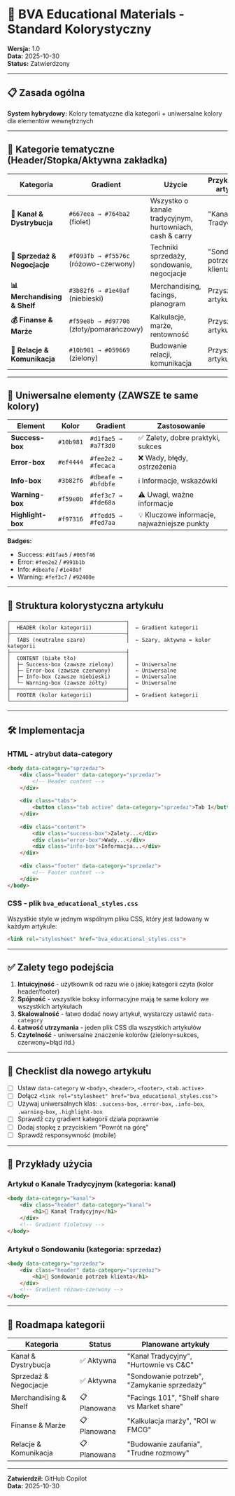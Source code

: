 # 🎨 BVA Educational Materials - Standard Kolorystyczny

**Wersja:** 1.0  
**Data:** 2025-10-30  
**Status:** Zatwierdzony

---

## 📋 Zasada ogólna

**System hybrydowy:** Kolory tematyczne dla kategorii + uniwersalne kolory dla elementów wewnętrznych

---

## 🎨 Kategorie tematyczne (Header/Stopka/Aktywna zakładka)

| Kategoria | Gradient | Użycie | Przykładowe artykuły |
|-----------|----------|--------|---------------------|
| **🏪 Kanał & Dystrybucja** | `#667eea → #764ba2` (fiolet) | Wszystko o kanale tradycyjnym, hurtowniach, cash & carry | "Kanał Tradycyjny" |
| **🎯 Sprzedaż & Negocjacje** | `#f093fb → #f5576c` (różowo-czerwony) | Techniki sprzedaży, sondowanie, negocjacje | "Sondowanie potrzeb klienta" |
| **📊 Merchandising & Shelf** | `#3b82f6 → #1e40af` (niebieski) | Merchandising, facings, planogram | Przyszłe artykuły |
| **💰 Finanse & Marże** | `#f59e0b → #d97706` (złoty/pomarańczowy) | Kalkulacje, marże, rentowność | Przyszłe artykuły |
| **👥 Relacje & Komunikacja** | `#10b981 → #059669` (zielony) | Budowanie relacji, komunikacja | Przyszłe artykuły |

---

## 🔲 Uniwersalne elementy (ZAWSZE te same kolory)

| Element | Kolor | Gradient | Zastosowanie |
|---------|-------|----------|--------------|
| **Success-box** | `#10b981` | `#d1fae5 → #a7f3d0` | ✅ Zalety, dobre praktyki, sukces |
| **Error-box** | `#ef4444` | `#fee2e2 → #fecaca` | ❌ Wady, błędy, ostrzeżenia |
| **Info-box** | `#3b82f6` | `#dbeafe → #bfdbfe` | ℹ️ Informacje, wskazówki |
| **Warning-box** | `#f59e0b` | `#fef3c7 → #fde68a` | ⚠️ Uwagi, ważne informacje |
| **Highlight-box** | `#f97316` | `#ffedd5 → #fed7aa` | 💡 Kluczowe informacje, najważniejsze punkty |

**Badges:**
- Success: `#d1fae5` / `#065f46`
- Error: `#fee2e2` / `#991b1b`
- Info: `#dbeafe` / `#1e40af`
- Warning: `#fef3c7` / `#92400e`

---

## 📐 Struktura kolorystyczna artykułu

```
┌─────────────────────────────────────┐
│  HEADER (kolor kategorii)           │  ← Gradient kategorii
├─────────────────────────────────────┤
│  TABS (neutralne szare)             │  ← Szary, aktywna = kolor kategorii
├─────────────────────────────────────┤
│  CONTENT (białe tło)                │
│  ├─ Success-box (zawsze zielony)    │  ← Uniwersalne
│  ├─ Error-box (zawsze czerwony)     │  ← Uniwersalne
│  ├─ Info-box (zawsze niebieski)     │  ← Uniwersalne
│  └─ Warning-box (zawsze żółty)      │  ← Uniwersalne
├─────────────────────────────────────┤
│  FOOTER (kolor kategorii)           │  ← Gradient kategorii
└─────────────────────────────────────┘
```

---

## 🛠️ Implementacja

### HTML - atrybut data-category

```html
<body data-category="sprzedaz">
    <div class="header" data-category="sprzedaz">
        <!-- Header content -->
    </div>
    
    <div class="tabs">
        <button class="tab active" data-category="sprzedaz">Tab 1</button>
    </div>
    
    <div class="content">
        <div class="success-box">Zalety...</div>
        <div class="error-box">Wady...</div>
        <div class="info-box">Informacja...</div>
    </div>
    
    <div class="footer" data-category="sprzedaz">
        <!-- Footer content -->
    </div>
</body>
```

### CSS - plik `bva_educational_styles.css`

Wszystkie style w jednym wspólnym pliku CSS, który jest ładowany w każdym artykule:

```html
<link rel="stylesheet" href="bva_educational_styles.css">
```

---

## ✅ Zalety tego podejścia

1. **Intuicyjność** - użytkownik od razu wie o jakiej kategorii czyta (kolor header/footer)
2. **Spójność** - wszystkie boksy informacyjne mają te same kolory we wszystkich artykułach
3. **Skalowalność** - łatwo dodać nowy artykuł, wystarczy ustawić `data-category`
4. **Łatwość utrzymania** - jeden plik CSS dla wszystkich artykułów
5. **Czytelność** - uniwersalne znaczenie kolorów (zielony=sukces, czerwony=błąd itd.)

---

## 📝 Checklist dla nowego artykułu

- [ ] Ustaw `data-category` w `<body>`, `<header>`, `<footer>`, `<tab.active>`
- [ ] Dołącz `<link rel="stylesheet" href="bva_educational_styles.css">`
- [ ] Używaj uniwersalnych klas: `.success-box`, `.error-box`, `.info-box`, `.warning-box`, `.highlight-box`
- [ ] Sprawdź czy gradient kategorii działa poprawnie
- [ ] Dodaj stopkę z przyciskiem "Powrót na górę"
- [ ] Sprawdź responsywność (mobile)

---

## 🎯 Przykłady użycia

### Artykuł o Kanale Tradycyjnym (kategoria: kanal)
```html
<body data-category="kanal">
    <div class="header" data-category="kanal">
        <h1>🏪 Kanał Tradycyjny</h1>
    </div>
    <!-- Gradient fioletowy -->
</body>
```

### Artykuł o Sondowaniu (kategoria: sprzedaz)
```html
<body data-category="sprzedaz">
    <div class="header" data-category="sprzedaz">
        <h1>🎯 Sondowanie potrzeb klienta</h1>
    </div>
    <!-- Gradient różowo-czerwony -->
</body>
```

---

## 🚀 Roadmapa kategorii

| Kategoria | Status | Planowane artykuły |
|-----------|--------|-------------------|
| Kanał & Dystrybucja | ✅ Aktywna | "Kanał Tradycyjny", "Hurtownie vs C&C" |
| Sprzedaż & Negocjacje | ✅ Aktywna | "Sondowanie potrzeb", "Zamykanie sprzedaży" |
| Merchandising & Shelf | 📋 Planowana | "Facings 101", "Shelf share vs Market share" |
| Finanse & Marże | 📋 Planowana | "Kalkulacja marży", "ROI w FMCG" |
| Relacje & Komunikacja | 📋 Planowana | "Budowanie zaufania", "Trudne rozmowy" |

---

**Zatwierdził:** GitHub Copilot  
**Data:** 2025-10-30